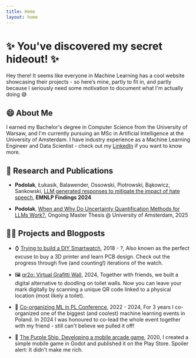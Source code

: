 ```yaml
---
title: Home
layout: home
---
```


# ✨ You've discovered my secret hideout! ✨

Hey there! It seems like everyone in Machine Learning has a cool website showcasing their projects - so here’s mine, partly to fit in, and partly because I seriously need some motivation to document what I'm actually doing 😅

## 😄 About Me

I earned my Bachelor's degree in Computer Science from the University of Warsaw, and I'm currently pursuing an MSc in Artificial Intelligence at the University of Amsterdam. I have industry experience as a Machine Learning Engineer and Data Scientist - check out my [LinkedIn] if you want to know more.

## 🔬 Research and Publications

- **Podolak**, Łukasik, Balawender, Ossowski, Piotrowski, Bąkowicz, Sankowski,
  [LLM generated responses to mitigate the impact of hate speech], **EMNLP Findings 2024**

- **Podolak**, [When and Why Do Uncertainty Quantification Methods for LLMs Work?], Ongoing Master Thesis @ University of Amsterdam, 2025

## 🧑‍🎨 Projects and Blogposts

- ⌚ [Trying to build a DIY Smartwatch], 2018 - ?, Also known as the perfect excuse to buy a 3D printer and learn PCB design. Check out the progress through five (and counting!) iterations of the watch.

- 🖼️ [qr2o: Virtual Grafitti Wall], 2024, Together with friends, we built a digital alternative to doodling on toilet walls. Now you can leave your mark digitally by scanning a unique QR code linked to a physical location (most likely a toilet).

- 📅 [Co-organizing ML in PL Conference], 2022 - 2024, For 3 years I co-organized one of the biggest (and coolest) machine learning events in Poland. In 2024 I was honoured to co-lead the whole event together with my friend - still can't believe we pulled it off!

- 👾 [The Purple Ship, Developing a mobile arcade game], 2020, I created a simple mobile game in Godot and published it on the Play Store. Spoiler alert: It didn't make me rich.

[LLM generated responses to mitigate the impact of hate speech]: https://aclanthology.org/2024.findings-emnlp.931/
[When and Why Do Uncertainty Quantification Methods for LLMs Work?]: /research/uq.html
[ML in PL Conference]: https://conference.mlinpl.org/
[LinkedIn]: https://www.linkedin.com/in/jakub-podolak/
[qr2o: Virtual Grafitti Wall]: /projects.html
[Co-organizing ML in PL Conference]: /projects.html
[Trying to build a DIY Smartwatch]: /projects/smartwatch.html
[The Purple Ship, Developing a mobile arcade game]: /projects.html

